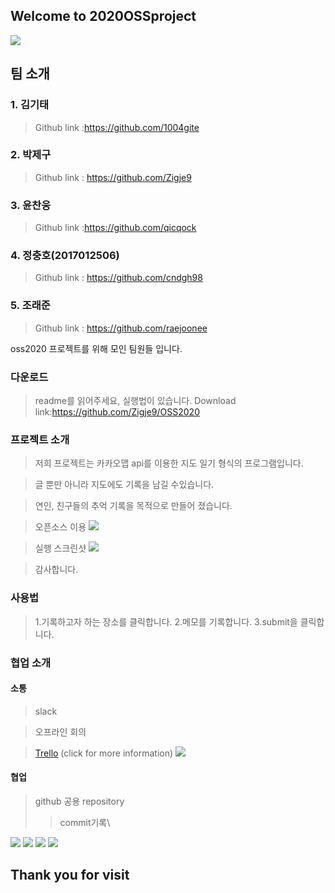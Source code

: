 ## Welcome to 2020OSSproject

![](https://ifh.cc/g/5ZgIzu.png)

## 팀 소개

### 1. 김기태
   >Github link :<https://github.com/1004gite> 
### 2. 박제구
  >Github link : <https://github.com/Zigje9>   
### 3. 윤찬웅
  >Github link :<https://github.com/qicqock>
### 4. 정충호(2017012506)
  >Github link : <https://github.com/cndgh98>
### 5. 조래준
  >Github link : <https://github.com/raejoonee>

oss2020 프로젝트를 위해 모인 팀원들 입니다.

### 다운로드
> readme를 읽어주세요, 실행법이 있습니다.
> Download link:<https://github.com/Zigje9/OSS2020>

### 프로젝트 소개
> 저희 프로젝트는 카카오맵 api를 이용한 지도 일기 형식의 프로그램입니다.

> 글 뿐만 아니라 지도에도 기록을 남길 수있습니다.

> 연인, 친구들의 추억 기록을 목적으로 만들어 졌습니다.

> 오픈소스 이용
![](https://ifh.cc/g/AqFfty.png)

>실행 스크린샷
![](https://ifh.cc/g/Vl2J1m.jpg)

> 감사합니다.


### 사용법
>1.기록하고자 하는 장소를 클릭합니다.
>2.메모를 기록합니다.
>3.submit을 클릭합니다.


### 협업 소개

#### 소통
> slack

> 오프라인 회의

>[Trello](https://trello.com/b/0vyzMTpX/oss-project) (click for more information)
![](https://ifh.cc/g/6mksrZ.jpg)
  
#### 협업
  > github 공용 repository
>>commit기록\
>
![](https://ifh.cc/g/NfxzCx.jpg)
![](https://ifh.cc/g/HA0Lax.jpg)
![](https://ifh.cc/g/fTck3i.jpg)
![](https://ifh.cc/g/skU3MO.jpg)


## Thank you for visit
